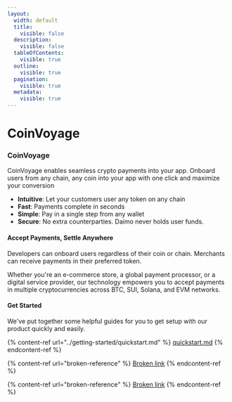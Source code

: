 ```yaml
---
layout:
  width: default
  title:
    visible: false
  description:
    visible: false
  tableOfContents:
    visible: true
  outline:
    visible: true
  pagination:
    visible: true
  metadata:
    visible: true
---
```


# CoinVoyage

### CoinVoyage

CoinVoyage enables seamless crypto payments into your app. Onboard users from any chain, any coin into your app with one click and maximize your conversion

* **Intuitive**: Let your customers user any token on any chain
* **Fast**: Payments complete in seconds
* **Simple**: Pay in a single step from any wallet
* **Secure**: No extra counterparties. Daimo never holds user funds.



#### Accept Payments, Settle Anywhere

Developers can onboard users regardless of their coin or chain. Merchants can receive payments in their preferred token.&#x20;

Whether you're an e-commerce store, a global payment processor, or a digital service provider, our technology empowers you to accept payments in multiple cryptocurrencies across BTC, SUI, Solana, and EVM networks.&#x20;



#### Get Started

We've put together some helpful guides for you to get setup with our product quickly and easily.

{% content-ref url="../getting-started/quickstart.md" %}
[quickstart.md](../getting-started/quickstart.md)
{% endcontent-ref %}

{% content-ref url="broken-reference" %}
[Broken link](broken-reference)
{% endcontent-ref %}

{% content-ref url="broken-reference" %}
[Broken link](broken-reference)
{% endcontent-ref %}
